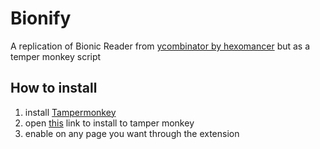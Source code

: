 # Bionify
A replication of Bionic Reader from [ycombinator by hexomancer](https://news.ycombinator.com/item?id=30787290#30788949) but as a temper monkey script

## How to install

1. install [Tampermonkey](https://chrome.google.com/webstore/detail/dhdgffkkebhmkfjojejmpbldmpobfkfo)
2. open [this](https://github.com/BuyMyMojo/Bionify/raw/main/Bionify.user.js) link to install to tamper monkey
3. enable on any page you want through the extension
